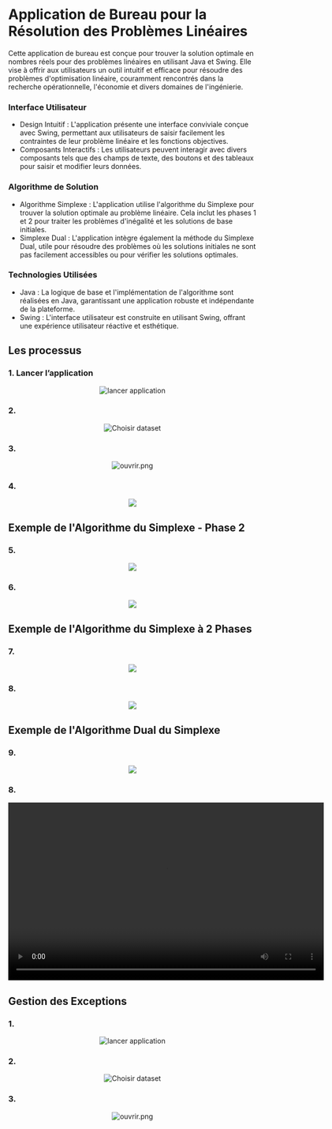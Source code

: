 <html>
    <body>
    <h1>Application de Bureau pour la Résolution des Problèmes Linéaires</h1>
    <p>
    Cette application de bureau est conçue pour trouver la solution optimale en nombres réels pour des problèmes linéaires en utilisant Java et Swing. Elle vise à offrir aux utilisateurs un outil intuitif et efficace pour résoudre des problèmes d'optimisation linéaire, couramment rencontrés dans la recherche opérationnelle, l'économie et divers domaines de l'ingénierie.
    </p>
    <h3>Interface Utilisateur</h3>
    <ul>
        <li>
        Design Intuitif : L'application présente une interface conviviale conçue avec Swing, permettant aux utilisateurs de saisir facilement les contraintes de leur problème linéaire et les fonctions objectives.
        </li>
        <li>
        Composants Interactifs : Les utilisateurs peuvent interagir avec divers composants tels que des champs de texte, des boutons et des tableaux pour saisir et modifier leurs données.
        </li>
    </ul>
    <h3>Algorithme de Solution</h3>
    <ul>
        <li>
        Algorithme Simplexe : L'application utilise l'algorithme du Simplexe pour trouver la solution optimale au problème linéaire. Cela inclut les phases 1 et 2 pour traiter les problèmes d'inégalité et les solutions de base initiales.
        </li>
        <li>
        Simplexe Dual : L'application intègre également la méthode du Simplexe Dual, utile pour résoudre des problèmes où les solutions initiales ne sont pas facilement accessibles ou pour vérifier les solutions optimales.
        </li>
    </ul>
    <h3>Technologies Utilisées</h3>
    <ul>
        <li>
        Java : La logique de base et l'implémentation de l'algorithme sont réalisées en Java, garantissant une application robuste et indépendante de la plateforme.
        </li>
        <li>
        Swing : L'interface utilisateur est construite en utilisant Swing, offrant une expérience utilisateur réactive et esthétique.
        </li>
    </ul>
    <h2 id="les-processus">Les processus</h2>
    <h3 id="lancer-lapplication">1. Lancer l’application</h3>
    <p align="center">
    <img src="./images/1.png" alt="lancer application">
    </p>
    <h3 id="choisir-le-dataset">2. </h3>
    <p align="center">
    <img src="./images/2.png" alt="Choisir dataset">
    </p>
    <h3 id="choisir-le-dataset">3. </h3>
    <p align="center">
    <img src="./images/3.png" alt="ouvrir.png">
    </p>
    <h3 id="lecture-du-dataset">4. </h3>
    <p align="center">
        <img src="./images/4.png">
    </p>
    <h2>Exemple de l'Algorithme du Simplexe - Phase 2</h2>
    <h3 id="lecture-du-dataset">5. </h3>
    <p align="center">
        <img src="./images/5.png">
    </p>
    <h3 id="lecture-du-dataset">6. </h3>
    <p align="center">
        <img src="./images/6.gif">
    </p>
    <h2>Exemple de l'Algorithme du Simplexe à 2 Phases</h2>
    <h3 id="lecture-du-dataset">7. </h3>
    <p align="center">
        <img src="./images/7.png">
    </p>
    <h3 id="lecture-du-dataset">8. </h3>
    <p align="center">
        <img src="./images/8.gif">
    </p>
    <h2>Exemple de l'Algorithme Dual du Simplexe</h2>
    <h3 id="lecture-du-dataset">9. </h3>
    <p align="center">
        <img src="./images/9.png">
    </p>
    <h3 id="lecture-du-dataset">8. </h3>
    <video width="640" height="360" controls>
        <source src="./images/10.gif" type="video/mp4">
    </video>
    <h2>Gestion des Exceptions</h2>
    <h3 id="lancer-lapplication">1.</h3>
    <p align="center">
    <img src="./images/exceptions1.png" alt="lancer application">
    </p>
    <h3 id="choisir-le-dataset">2. </h3>
    <p align="center">
    <img src="./images/exeption2.png" alt="Choisir dataset">
    </p>
    <h3 id="choisir-le-dataset">3. </h3>
    <p align="center">
    <img src="./images/exception3.png" alt="ouvrir.png">
    </p>
    </body>
</html>